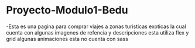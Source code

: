 # Proyecto-Modulo1-Bedu


-Esta es una pagina para comprar viajes a zonas turisticas exoticas la cual cuenta con algunas imagenes de refencia y descripciones 
esta utiliza flex y grid algunas animaciones esta no cuenta con sass

